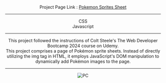 <div align="center">

Project Page Link : <a href="https://daydreamygithubhost.github.io/PokemonSpritesSheetPractice/">Pokemon Sprites Sheet</a>
<hr>
CSS<br>
Javascript<br>
<hr>
This project followed the instructions of Colt Steele's The Web Developer Bootcamp 2024 course on Udemy.<br>
This project comprises a page of Pokémon sprite sheets. Instead of directly utilizing the img tag in HTML, it employs JavaScript's DOM manipulation to dynamically add Pokémon images to the page. 
<hr>
<img src="https://github.com/DayDreamYGithub/Udemy_WebDevelopment_Practice/blob/main/PriceTable/gitimg/pc.jpg?raw=true" alt="PC">

</div>
